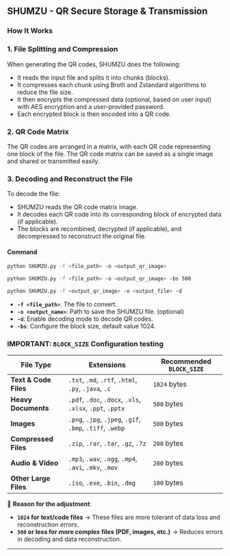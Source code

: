 ## **SHUMZU - QR Secure Storage & Transmission**

### **How It Works**

### **1. File Splitting and Compression**
When generating the QR codes, SHUMZU does the following:
- It reads the input file and splits it into chunks (blocks).
- It compresses each chunk using Brotli and Zstandard algorithms to reduce the file size.
- It then encrypts the compressed data (optional, based on user input) with AES encryption and a user-provided password.
- Each encrypted block is then encoded into a QR code.

### **2. QR Code Matrix**
The QR codes are arranged in a matrix, with each QR code representing one block of the file. The QR code matrix can be saved as a single image and shared or transmitted easily.

### **3. Decoding and Reconstruct the File**
To decode the file:
- SHUMZU reads the QR code matrix image.
- It decodes each QR code into its corresponding block of encrypted data (if applicable).
- The blocks are recombined, decrypted (if applicable), and decompressed to reconstruct the original file.

#### **Command**
```bash
python SHUMZU.py -f <file_path> -o <output_qr_image> 
```
```bash
python SHUMZU.py -f <file_path> -o <output_qr_image> -bs 500
```
```bash
python SHUMZU.py -f <output_qr_image> -o <output_file> -d
```


- **`-f <file_path>`**: The file to convert.
- **`-o <output_name>`**: Path to save the SHUMZU file. (optional)
- **`-d`**: Enable decoding mode to decode QR codes.
- **`-bs`**: Configure the block size, default value 1024.

 ### **IMPORTANT: `BLOCK_SIZE` Configuration**  testing

| **File Type**            | **Extensions**                                        | **Recommended `BLOCK_SIZE`** |
|-------------------------|-----------------------------------------------------|-----------------------------|
| **Text & Code Files**    | `.txt`, `.md`, `.rtf`, `.html`, `.py`, `.java`, `.c` | `1024` bytes |
| **Heavy Documents**      | `.pdf`, `.doc`, `.docx`, `.xls`, `.xlsx`, `.ppt`, `.pptx` | `500` bytes |
| **Images**              | `.png`, `.jpg`, `.jpeg`, `.gif`, `.bmp`, `.tiff`, `.webp` | `500` bytes |
| **Compressed Files**    | `.zip`, `.rar`, `.tar`, `.gz`, `.7z` | `200` bytes |
| **Audio & Video**       | `.mp3`, `.wav`, `.ogg`, `.mp4`, `.avi`, `.mkv`, `.mov` | `200` bytes |
| **Other Large Files**    | `.iso`, `.exe`, `.bin`, `.dmg` | `100` bytes |

🔹 **Reason for the adjustment**:  
- **`1024` for text/code files** → These files are more tolerant of data loss and reconstruction errors.  
- **`500` or less for more complex files (PDF, images, etc.)** → Reduces errors in decoding and data reconstruction.

---
